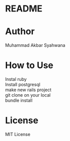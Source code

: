 # README

# Author
Muhammad Akbar Syahwana <br>

# How to Use 
Instal ruby <br>
Install postgresql <br>
make new rails project <br>
git clone on your local <br>
bundle install

# License
MIT License <br>
